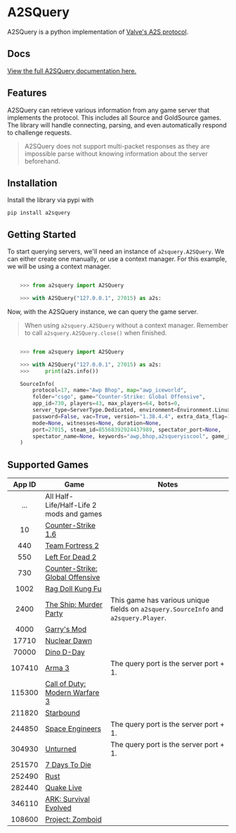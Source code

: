 A2SQuery
====
A2SQuery is a python implementation of [Valve's A2S protocol](https://developer.valvesoftware.com/wiki/Server_queries>).

Docs
----
[View the full A2SQuery documentation here.](https://a2squery.readthedocs.io/en/latest/)

Features
----
A2SQuery can retrieve various information from any game
server that implements the protocol. This includes all Source and GoldSource games.
The library will handle connecting, parsing, and even automatically respond to challenge requests.

> A2SQuery does not support multi-packet responses as they
are impossible parse without knowing information about the server
beforehand.

Installation
----
Install the library via pypi with

    pip install a2squery

Getting Started
----
To start querying servers, we'll need an
instance of `a2squery.A2SQuery`. We can either create one manually,
or use a context manager. For this example, we will be using a context manager.

```python

    >>> from a2squery import A2SQuery

    >>> with A2SQuery("127.0.0.1", 27015) as a2s:

```

Now, with the A2SQuery instance, we can query the game server.

> When using `a2squery.A2SQuery` without a context manager.
Remember to call `a2squery.A2SQuery.close()` when finished.

```python

    >>> from a2squery import A2SQuery

    >>> with A2SQuery("127.0.0.1", 27015) as a2s:
    >>>     print(a2s.info())

    SourceInfo(
        protocol=17, name="Awp Bhop", map="awp_iceworld",
        folder="csgo", game="Counter-Strike: Global Offensive",
        app_id=730, players=43, max_players=64, bots=0,
        server_type=ServerType.Dedicated, environment=Environment.Linux,
        password=False, vac=True, version="1.38.4.4", extra_data_flag=177,
        mode=None, witnesses=None, duration=None,
        port=27015, steam_id=85568392924437989, spectator_port=None,
        spectator_name=None, keywords="awp,bhop,a2squeryiscool", game_id=730
    )
```

Supported Games
----

| App ID | Game                                                                        | Notes                                                                               |
|:------:|-----------------------------------------------------------------------------|-------------------------------------------------------------------------------------|
|  ...   | All Half-Life/Half-Life 2 mods and games                                    |                                                                                     |
|   10   | [Counter-Strike 1.6](https://store.steampowered.com/app/10)                 |                                                                                     |
|  440   | [Team Fortress 2](https://store.steampowered.com/app/440)                   |                                                                                     |
|  550   | [Left For Dead 2](https://store.steampowered.com/app/550)                   |                                                                                     |
|  730   | [Counter-Strike: Global Offensive](https://store.steampowered.com/app/730)  |                                                                                     |
|  1002  | [Rag Doll Kung Fu](https://store.steampowered.com/app/1002)                 |                                                                                     |
|  2400  | [The Ship: Murder Party](https://store.steampowered.com/app/2400)           | This game has various unique fields on `a2squery.SourceInfo` and `a2squery.Player`. |
|  4000  | [Garry's Mod](https://store.steampowered.com/app/4000)                      |                                                                                     |
| 17710  | [Nuclear Dawn](https://store.steampowered.com/app/17710)                    |                                                                                     |
| 70000  | [Dino D-Day](https://store.steampowered.com/app/70000)                      |                                                                                     |
| 107410 | [Arma 3](https://store.steampowered.com/app/107410)                         | The query port is the server port + 1.                                              |
| 115300 | [Call of Duty: Modern Warfare 3](https://store.steampowered.com/app/115300) |                                                                                     |
| 211820 | [Starbound](https://store.steampowered.com/app/211820)                      |                                                                                     |
| 244850 | [Space Engineers](https://store.steampowered.com/app/244850)                | The query port is the server port + 1.                                              |
| 304930 | [Unturned](https://store.steampowered.com/app/304930)                       | The query port is the server port + 1.                                              |
| 251570 | [7 Days To Die](https://store.steampowered.com/app/251570)                  |                                                                                     |
| 252490 | [Rust](https://store.steampowered.com/app/252490)                           |                                                                                     |
| 282440 | [Quake Live](https://store.steampowered.com/app/282440)                     |                                                                                     |
| 346110 | [ARK: Survival Evolved](https://store.steampowered.com/app/346110)          |                                                                                     |
| 108600 | [Project: Zomboid](https://store.steampowered.com/app/108600)               |                                                                                     | 
